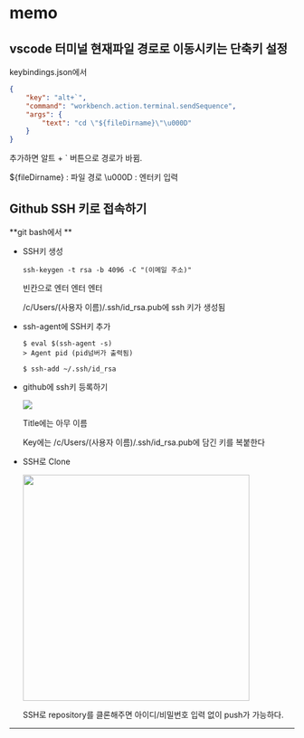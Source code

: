 # memo

## **vscode 터미널 현재파일 경로로 이동시키는 단축키 설정**

keybindings.json에서
```json
{
    "key": "alt+`",
    "command": "workbench.action.terminal.sendSequence",
    "args": {
        "text": "cd \"${fileDirname}\"\u000D"
    }
}
```
추가하면 알트 + ` 버튼으로 경로가 바뀜.

${fileDirname} : 파일 경로
\u000D : 엔터키 입력


## Github SSH 키로 접속하기

**git bash에서 **

- SSH키 생성
    ```
    ssh-keygen -t rsa -b 4096 -C "(이메일 주소)"
    ```
    빈칸으로 엔터 엔터 엔터

    /c/Users/(사용자 이름)/.ssh/id_rsa.pub에 ssh 키가 생성됨

- ssh-agent에 SSH키 추가
    ```
    $ eval $(ssh-agent -s)
    > Agent pid (pid넘버가 출력됨)
    ```

    ```
    $ ssh-add ~/.ssh/id_rsa
    ```

- github에 ssh키 등록하기

    <img src="https://user-images.githubusercontent.com/66513003/129449765-c58c704d-4ff0-41a3-b59f-c1dcff0dc4d2.png">

    Title에는 아무 이름

    Key에는 /c/Users/(사용자 이름)/.ssh/id_rsa.pub에 담긴 키를 복붙한다

- SSH로 Clone

    <img src="https://user-images.githubusercontent.com/66513003/129449840-4c7a3379-a7a7-4292-8afd-0d6815ed3265.png" width="400">

    SSH로 repository를 클론해주면 아이디/비밀번호 입력 없이 push가 가능하다.

___